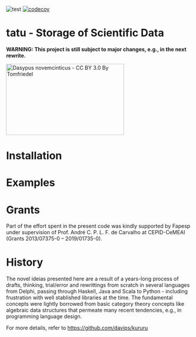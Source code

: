 ![test](https://github.com/davips/tatu/workflows/test/badge.svg)
[![codecov](https://codecov.io/gh/davips/tatu/branch/main/graph/badge.svg)](https://codecov.io/gh/davips/tatu)

# tatu - Storage of Scientific Data 
**WARNING: This project is still subject to major changes, e.g., in the next rewrite.**

<p><a href="https://commons.wikimedia.org/wiki/File:Nine-banded_Armadillo.jpg#/media/Ficheiro:Nine-banded_Armadillo.jpg"><img src="https://upload.wikimedia.org/wikipedia/commons/b/b4/Nine-banded_Armadillo.jpg" alt="Dasypus novemcinticus - CC BY 3.0 By Tomfriedel" width="320" height="193"></a></p>

# Installation

# Examples



# Grants
Part of the effort spent in the present code was kindly supported by Fapesp under supervision of
Prof. André C. P. L. F. de Carvalho at CEPID-CeMEAI (Grants 2013/07375-0 – 2019/01735-0).

# History
The novel ideias presented here are a result of a years-long
process of drafts, thinking, trial/error and rewrittings from scratch in several languages from Delphi, passing through Haskell, Java and Scala to Python - including frustration with well stablished libraries at the time. The fundamental concepts were lightly borrowed from basic category theory concepts like algebraic data structures that permeate many recent tendencies, e.g., in programming language design.

For more details, refer to https://github.com/davips/kururu
